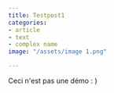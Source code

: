 ```yaml
---
title: Testpost1
categories:
- article
- text
- complex name
image: "/assets/image 1.png"

---
```

Ceci n'est pas une démo : )
